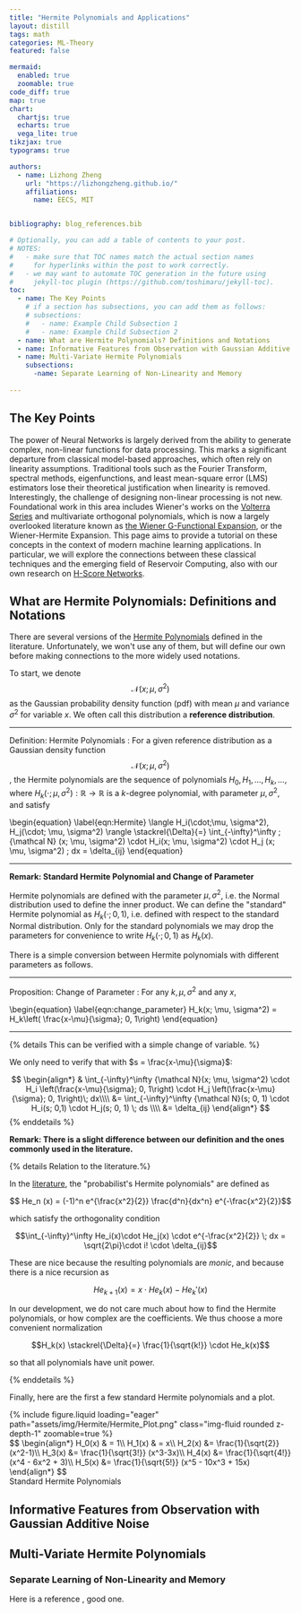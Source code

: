 ```yaml
---
title: "Hermite Polynomials and Applications"
layout: distill
tags: math
categories: ML-Theory
featured: false

mermaid:
  enabled: true
  zoomable: true
code_diff: true
map: true
chart:
  chartjs: true
  echarts: true
  vega_lite: true
tikzjax: true
typograms: true

authors:
  - name: Lizhong Zheng
    url: "https://lizhongzheng.github.io/"
    affiliations:
      name: EECS, MIT


bibliography: blog_references.bib

# Optionally, you can add a table of contents to your post.
# NOTES:
#   - make sure that TOC names match the actual section names
#     for hyperlinks within the post to work correctly.
#   - we may want to automate TOC generation in the future using
#     jekyll-toc plugin (https://github.com/toshimaru/jekyll-toc).
toc:
  - name: The Key Points
    # if a section has subsections, you can add them as follows:
    # subsections:
    #   - name: Example Child Subsection 1
    #   - name: Example Child Subsection 2
  - name: What are Hermite Polynomials? Definitions and Notations
  - name: Informative Features from Observation with Gaussian Additive Noise
  - name: Multi-Variate Hermite Polynomials
    subsections:
      -name: Separate Learning of Non-Linearity and Memory
 
---
```


## The Key Points
The power of Neural Networks is largely derived from the ability to generate complex, non-linear functions for data processing. This marks a significant departure from classical model-based approaches, which often rely on linearity assumptions. Traditional tools such as the Fourier Transform, spectral methods, eigenfunctions, and least mean-square error (LMS) estimators lose their theoretical justification when linearity is removed. Interestingly, the challenge of designing non-linear processing is not new. Foundational work in this area includes Wiener's works on the [Volterra Series](https://en.wikipedia.org/wiki/Volterra_series) and multivariate orthogonal polynomials, which is now a largely overlooked literature known as [the Wiener G-Functional Expansion](https://en.wikipedia.org/wiki/Wiener_series), or the Wiener-Hermite Expansion. This page aims to provide a tutorial on these concepts in the context of modern machine learning applications. In particular, we will explore the connections between these classical techniques and the emerging field of Reservoir Computing, also with our own research on [H-Score Networks](https://lizhongzheng.github.io/blog/2024/H-Score/).
 

## What are Hermite Polynomials: Definitions and Notations

There are several versions of the [Hermite Polynomials](https://en.wikipedia.org/wiki/Hermite_polynomials) defined in the literature. Unfortunately, we won't use any of them, but will define our own before making connections to the more widely used notations. 

To start, we denote $${\mathcal N}(x; \mu, \sigma^2)$$ as the Gaussian probability density function (pdf) with mean $\mu$ and variance $\sigma^2$ for variable $x$. We often call this distribution a **reference distribution**.

---
Definition: Hermite Polynomials
: For a given reference distribution as a Gaussian density function $${\mathcal N}(x; \mu, \sigma^2)$$, the Hermite polynomials are the sequence of polynomials $H_0, H_1, \ldots, H_k, \ldots$, where $H_k(\cdot; \mu, \sigma^2): \mathbb {R \longrightarrow R}$ is a $k$-degree polynomial, with parameter $\mu, \sigma^2$, and satisfy

\begin{equation}
\label{eqn:Hermite}
\langle H_i(\cdot;\mu, \sigma^2), H_j(\cdot; \mu, \sigma^2) \rangle \stackrel{\Delta}{=} \int_{-\infty}^\infty \; {\mathcal N} (x; \mu, \sigma^2) \cdot H_i(x; \mu, \sigma^2) \cdot H_j (x; \mu, \sigma^2) \; dx = \delta_{ij}
\end{equation}

---

**Remark: Standard Hermite Polynomial and Change of Parameter**

Hermite polynomials are defined with the parameter $\mu, \sigma^2$, i.e. the Normal distribution used to define the inner product. We can define the "standard" Hermite polynomial as $H_k(\cdot; 0, 1)$, i.e. defined with respect to the standard Normal distribution. Only for the standard polynomials we may drop the parameters for convenience to write $H_k(\cdot; 0, 1)$ as $H_k(x)$.

There is a simple conversion between Hermite polynomials with different parameters as follows.

---
Proposition: Change of Parameter
: For any $k, \mu, \sigma^2$ and any $x$,

\begin{equation}
\label{eqn:change_parameter}
H_k(x; \mu, \sigma^2) = H_k\left( \frac{x-\mu}{\sigma}; 0, 1\right)
\end{equation}

---

{% details This can be verified with a simple change of variable.  %}

We only need to verify that with $s = \frac{x-\mu}{\sigma}$:

$$
\begin{align*}
& \int_{-\infty}^\infty {\mathcal N}(x; \mu, \sigma^2) \cdot H_i \left(\frac{x-\mu}{\sigma}; 0, 1\right) \cdot H_j \left(\frac{x-\mu}{\sigma}; 0, 1\right)\; dx\\\\
&= \int_{-\infty}^\infty {\mathcal N}(s; 0, 1) \cdot H_i(s; 0,1) \cdot H_j(s; 0, 1) \; ds \\\\
&= \delta_{ij}
\end{align*}
$$
{% enddetails %}

**Remark: There is a slight difference between our definition and the ones commonly used in the literature.**

{% details Relation to the literature.%}

In the [literature](https://en.wikipedia.org/wiki/Hermite_polynomials), the "probabilist's Hermite polynomials" are defined as 

$$ He_n (x) = (-1)^n e^{\frac{x^2}{2}} \frac{d^n}{dx^n} e^{-\frac{x^2}{2}}$$

which satisfy the orthogonality condition 

$$\int_{-\infty}^\infty He_i(x)\cdot He_j(x) \cdot e^{-\frac{x^2}{2}} \; dx = \sqrt{2\pi}\cdot  i! \cdot \delta_{ij}$$

These are nice because the resulting polynomials are *monic*, and because there is a nice recursion as 

$$He_{k+1} (x) = x \cdot He_k(x) - He_k'(x)$$

In our development, we do not care much about how to find the Hermite polynomials, or how complex are the coefficients. We thus choose a more convenient normalization  

$$H_k(x) \stackrel{\Delta}{=} \frac{1}{\sqrt{k!}} \cdot He_k(x)$$

so that all polynomials have unit power. 

{% enddetails %}

Finally, here are the first a few standard Hermite polynomials and a plot. 

<div class="row mt-3">
    <div class="col-sm mt-3 mt-md-0">
        {% include figure.liquid loading="eager" path="assets/img/Hermite/Hermite_Plot.png" class="img-fluid rounded z-depth-1" zoomable=true %}
    </div>
    <div class="col-sm mt-3 mt-md-0">
        $$
            \begin{align*}
                H_0(x) & = 1\\
                H_1(x) & = x\\
                H_2(x) &= \frac{1}{\sqrt{2}} (x^2-1)\\
                H_3(x) &= \frac{1}{\sqrt{3!}} (x^3-3x)\\
                H_4(x) &= \frac{1}{\sqrt{4!}} (x^4 - 6x^2 + 3)\\
                H_5(x) &= \frac{1}{\sqrt{5!}} (x^5 - 10x^3 + 15x)
            \end{align*}
        $$
    </div>
</div>
<div class="caption">
   Standard Hermite Polynomials
</div>


## Informative Features from Observation with Gaussian Additive Noise

## Multi-Variate Hermite Polynomials

### Separate Learning of Non-Linearity and Memory


Here is a reference <d-cite key="Rahman2017"></d-cite>, good one.
